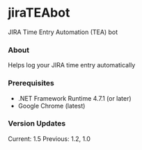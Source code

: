 # jiraTEAbot
JIRA Time Entry Automation (TEA) bot

### About
Helps log your JIRA time entry automatically


### Prerequisites
- .NET Framework Runtime 4.7.1 (or later)
- Google Chrome (latest)


### Version Updates
Current: 1.5
Previous: 1.2, 1.0
